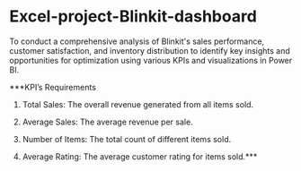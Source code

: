 # Excel-project-Blinkit-dashboard
To conduct a comprehensive analysis of Blinkit's sales performance, customer satisfaction, and inventory distribution to identify key insights and opportunities for optimization using various KPIs and visualizations in Power BI.

***KPI’s Requirements

1. Total Sales: The overall revenue generated from all items sold.

2. Average Sales: The average revenue per sale.

3. Number of Items: The total count of different items sold.

4. Average Rating: The average customer rating for items sold.***
